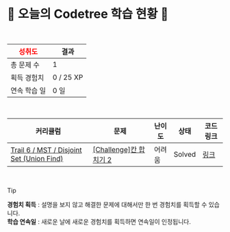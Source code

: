 # 🌲 오늘의 Codetree 학습 현황 🌲

<br />

| <span style="color:red;display:block;text-align:center;"> **성취도**</span> | 결과 |
|---|---|
| 총 문제 수 | 1 |
| 획득 경험치 | 0 / 25 XP |
| 연속 학습 일 | 0 일 |

<br />

|커리큘럼|문제|난이도|상태|코드 링크|
|---|---|---|---|---|
|[Trail 6 / MST / Disjoint Set (Union Find)](https://www.codetree.ai/trail-info/intermediate-high/)|[[Challenge]칸 합치기 2](https://www.codetree.ai/trails/complete/curated-cards/challenge-can/)|어려움|Solved|[링크](https://github.com/JustHoIt/codetree-TILs/blob/main/250122/%EC%B9%B8%20%ED%95%A9%EC%B9%98%EA%B8%B0%202/can.java)|


<br />

> [!TIP]
> **경험치 획득** : 설명을 보지 않고 해결한 문제에 대해서만 한 번 경험치를 획득할 수 있습니다.  
> **학습 연속일** : 새로운 날에 새로운 경험치를 획득하면 연속일이 인정됩니다.

